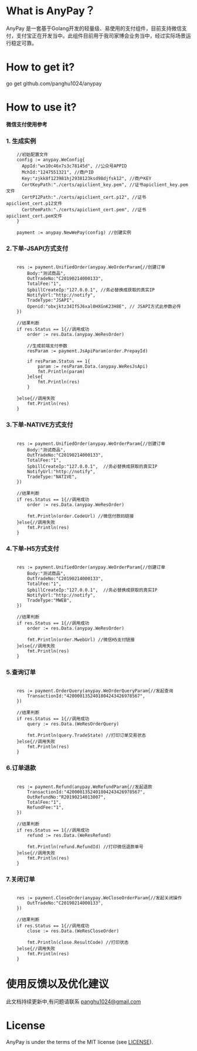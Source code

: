 # What is AnyPay？

AnyPay 是一套基于Golang开发的轻量级、易使用的支付组件，目前支持微信支付，支付宝正在开发当中。此组件目前用于我司家博会业务当中，经过实际场景运行稳定可靠。

# How to get it?
go get github.com/panghu1024/anypay

# How to use it?

**微信支付使用参考**

### 1. 生成实例
``` golang
	//初始配置文件
	config := anypay.WeConfig{  
	  AppId:"wx10c46x7s3c78145d", //公众号APPID
	  MchId:"1247551321", //商户ID
	  Key:"zjkk8f123981hj2938123ksd98djfsk12", //商户KEY  
	  CertKeyPath:"./certs/apiclient_key.pem", //证书apiclient_key.pem文件
	  CertP12Path:"./certs/apiclient_cert.p12", //证书apiclient_cert.p12文件
	  CertPemPath:"./certs/apiclient_cert.pem", //证书apiclient_cert.pem文件
	}  

	payment := anypay.NewWePay(config) //创建实例
```

### 2.下单-JSAPI方式支付

``` golang
  
	res := payment.UnifiedOrder(anypay.WeOrderParam{//创建订单
		Body:"测试商品",
		OutTradeNo:"C20190214000133",
		TotalFee:"1",
		SpbillCreateIp:"127.0.0.1", //务必替换成获取的真实IP
		NotifyUrl:"http://notify",
		TradeType:"JSAPI",
		Openid:"obxjktz34If5J6xal0HXGnK23H8E", // JSAPI方式此参数必传
	})

	//结果判断
	if res.Status == 1{//调用成功
		order := res.Data.(anypay.WeResOrder)

		//生成前端支付参数
		resParam := payment.JsApiParam(order.PrepayId)

		if resParam.Status == 1{
			param := resParam.Data.(anypay.WeResJsApi)
			fmt.Println(param)
		}else{
			fmt.Println(res)
		}

	}else{//调用失败
		fmt.Println(res)
	}
```

### 3.下单-NATIVE方式支付

``` golang
  
	res := payment.UnifiedOrder(anypay.WeOrderParam{//创建订单
		Body:"测试商品",
		OutTradeNo:"C20190214000133",
		TotalFee:"1",
		SpbillCreateIp:"127.0.0.1",  //务必替换成获取的真实IP
		NotifyUrl:"http://notify",
		TradeType:"NATIVE",
	})

	//结果判断
	if res.Status == 1{//调用成功
		order := res.Data.(anypay.WeResOrder)
		
		fmt.Println(order.CodeUrl) //微信付款码链接
	}else{//调用失败
		fmt.Println(res)
	}
```

### 4.下单-H5方式支付

``` golang
  
	res := payment.UnifiedOrder(anypay.WeOrderParam{//创建订单
		Body:"测试商品",
		OutTradeNo:"C20190214000133",
		TotalFee:"1",
		SpbillCreateIp:"127.0.0.1",  //务必替换成获取的真实IP
		NotifyUrl:"http://notify",
		TradeType:"MWEB",
	})

	//结果判断
	if res.Status == 1{//调用成功
		order := res.Data.(anypay.WeResOrder)

		fmt.Println(order.MwebUrl) //微信H5支付链接
	}else{//调用失败
		fmt.Println(res)
	}
```

### 5.查询订单

``` golang
  
	res := payment.OrderQuery(anypay.WeOrderQueryParam{//发起查询
		TransactionId:"4200001352401804243426978567",
	})
	
	//结果判断
	if res.Status == 1{//调用成功
		query := res.Data.(WeResOrderQuery)

		fmt.Println(query.TradeState) //打印订单交易状态
	}else{//调用失败
		fmt.Println(res)
	}
```

### 6.订单退款

``` golang
  
	res := payment.Refund(anypay.WeRefundParam{//发起退款
		TransactionId:"4200001352401804243426978567",
		OutRefundNo:"R20190214013007",
		TotalFee:"1",
		RefundFee:"1",
	})

	//结果判断
	if res.Status == 1{//调用成功
		refund := res.Data.(WeResRefund)

		fmt.Println(refund.RefundId) //打印微信退款单号
	}else{//调用失败
		fmt.Println(res)
	}
```

### 7.关闭订单

``` golang
  
	res := payment.CloseOrder(anypay.WeCloseOrderParam{//发起关闭操作
		OutTradeNo:"C20190214000133",
	})

	//结果判断
	if res.Status == 1{//调用成功
		close := res.Data.(WeResCloseOrder)

		fmt.Println(close.ResultCode) //打印状态
	}else{//调用失败
		fmt.Println(res)
	}
```

# 使用反馈以及优化建议
此文档持续更新中,有问题请联系 panghu1024@gmail.com

# License #

AnyPay is under the terms of the MIT license (see [LICENSE](LICENSE)).
